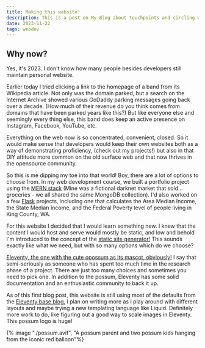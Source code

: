 ```yaml
---
title: Making this website!
description: This is a post on My Blog about touchpoints and circling wagons.
date: 2023-11-22
tags: webdev
---
```

## Why now?

Yes, it's 2023. I don't know how many people besides developers still maintain personal website. 

Earlier today I tried clicking a link to the homepage of a band from its Wikipedia article. Not only was the domain parked, but a search on the Internet Archive showed various GoDaddy parking messages going back over a decade. (How much of their revenue do you think comes from domains that have been parked years like this?) But like everyone else and seemingly every thing else, this band does keep an active presence on Instagram, Facebook, YouTube, etc. 

Everything on the web now is so concentrated, convenient, closed. So it would make sense that developers would keep their own websites both as a way of demonstrating proficiency, (check out my projects!) but also in that DIY attitude more common on the old surface web and that now thrives in the opensource community. 

So this is me dipping my toe into that world! Boy, there are a lot of options to choose from.
In my web development course, we built a portfolio project using the [MERN stack](https://www.mongodb.com/mern-stack#:~:text=MERN%20stands%20for%20MongoDB%2C%20Express,a%20client%2Dside%20JavaScript%20framework)  (Mine was a fictional darknet market that sold... groceries - we all shared the same MongoDB collection).
I'd also worked on a few [Flask](https://flask.palletsprojects.com/en/3.0.x/) projects, including one that calculates the Area Median Income, the State Median Income, and the Federal Poverty level of people living in King County, WA. 

For this website I decided that I would learn something new. I knew that the content I would host and serve would mostly be static, and low and behold I'm introduced to the concept of the [static site generator!](https://en.wikipedia.org/wiki/Static_site_generator) This sounds exactly like what we need, but with so many options which do we choose? 

[Eleventy, the one with the cute opossum as its mascot, obviously!](https://www.11ty.dev/) I say that semi-seriously as someone who has spent too much time in the research phase of a project. There are just too many choices and sometimes you need to pick one. In addition to the possum, Eleventy has some solid documentation and an enthusiastic community to back it up.

As of this first blog post, this website is still using most of the defaults from the [Eleventy base blog.](https://github.com/11ty/eleventy-base-blog)  I plan on writing more as I play around with different layouts and maybe trying a new templating language like Liquid. Definitely more work to do, like figuring out a good way to scale images in Eleventy. This possum logo is huge!

{% image "./possum.avif", "A possum parent and two possum kids hanging from the iconic red balloon"%}

